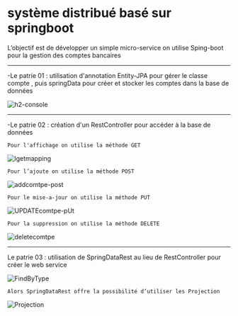 # système distribué basé sur springboot

L’objectif est de développer un simple micro-service on utilise Sping-boot pour la gestion des comptes bancaires

-----------------------------------

-Le patrie 01 : utilisation d'annotation Entity-JPA pour gérer le classe compte , puis springData pour créer et stocker les comptes dans la base de données

![h2-console](https://user-images.githubusercontent.com/102171461/163604883-07716b6c-bd73-4fb3-ba93-c87631c935b4.png)

-----------------------------------


-Le patrie 02 : création d'un RestController pour accéder à la base de données 

    Pour l'affichage on utilise la méthode GET
   
   ![lgetmapping](https://user-images.githubusercontent.com/102171461/163605004-091538b3-e32c-4f68-9efa-f2825e56175e.png)

    Pour l’ajoute on utilise la méthode POST
   
   ![addcomtpe-post](https://user-images.githubusercontent.com/102171461/163605057-a5fd5225-8c0a-4863-be51-5aa7779e91bb.png)

    Pour le mise-a-jour on utilise la méthode PUT
   
   ![UPDATEcomtpe-pUt](https://user-images.githubusercontent.com/102171461/163605075-a11d8992-f27c-4a82-8d5b-91a9d50ef6e5.png)

    Pour la suppression on utilise la méthode DELETE
   
   ![deletecomtpe](https://user-images.githubusercontent.com/102171461/163605101-61522d9c-e17e-4f6d-8cab-138308033833.png)
 
-----------------------------------

Le patrie 03 : utilisation de SpringDataRest au lieu de RestController pour créer le web service

    
   ![FindByType](https://user-images.githubusercontent.com/102171461/163606332-0b1d8a1f-5036-411c-b8b0-8a81dabea45a.png)


    Alors SpringDataRest offre la possibilité d’utiliser les Projection 
    
   ![Projection](https://user-images.githubusercontent.com/102171461/163606031-196bedcc-0e20-4f2c-ad60-0c1139d7412c.png)



